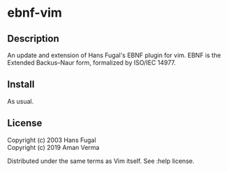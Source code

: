 ebnf-vim
========

Description
-----------
An update and extension of Hans Fugal's EBNF plugin for vim.
EBNF is the Extended Backus–Naur form, formalized by ISO/IEC 14977.

Install
-------
As usual.

License
-------
Copyright (c) 2003 Hans Fugal  
Copyright (c) 2019 Aman Verma

Distributed under the same terms as Vim itself. See :help license.
